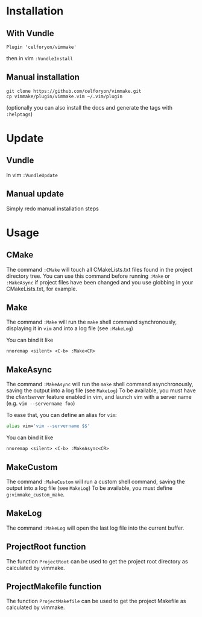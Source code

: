 # Installation

## With Vundle
```
Plugin 'celforyon/vimmake'
```
then in vim `:VundleInstall`

## Manual installation
```
git clone https://github.com/celforyon/vimmake.git
cp vimmake/plugin/vimmake.vim ~/.vim/plugin
```
(optionally you can also install the docs and generate the tags with `:helptags`)

# Update

## Vundle
In vim `:VundleUpdate`

## Manual update
Simply redo manual installation steps

# Usage

## CMake

The command `:CMake` will touch all CMakeLists.txt files found in the project directory tree. You can use this command before running `:Make` or `:MakeAsync` if project files have been changed and you use globbing in your CMakeLists.txt, for example.

## Make

The command `:Make` will run the `make` shell command synchronously, displaying it in `vim` and into a log file (see `:MakeLog`)

You can bind it like
```
nnoremap <silent> <C-b> :Make<CR>
```

## MakeAsync

The command `:MakeAsync` will run the `make` shell command asynchronously, saving the output into a log file (see `MakeLog`)
To be available, you must have the *clientserver* feature enabled in vim, and launch vim with a server name (e.g. `vim --servername foo`)

To ease that, you can define an alias for `vim`:
```bash
alias vim='vim --servername $$'
```

You can bind it like
```
nnoremap <silent> <C-b> :MakeAsync<CR>
```

## MakeCustom

The command `:MakeCustom` will run a custom shell command, saving the output into a log file (see `MakeLog`)
To be available, you must define `g:vimmake_custom_make`.

## MakeLog

The command `:MakeLog` will open the last log file into the current buffer.

## ProjectRoot function

The function `ProjectRoot` can be used to get the project root directory as calculated by vimmake.

## ProjectMakefile function

The function `ProjectMakefile` can be used to get the project Makefile as calculated by vimmake.
